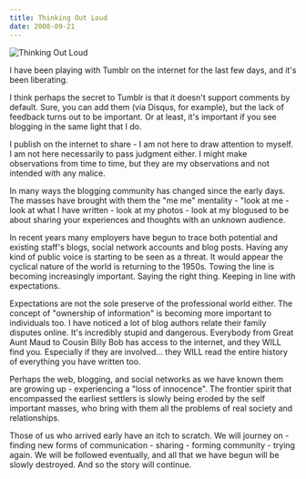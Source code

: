 ```yaml
---
title: Thinking Out Loud
date: 2008-09-21
---
```


![Thinking Out Loud](https://source.unsplash.com/hopX_jpVtRM/1600x900)

I have been playing with Tumblr on the internet for the last few days, and it's been liberating.

I think perhaps the secret to Tumblr is that it doesn't support comments by default. Sure, you can add them (via Disqus, for example), but the lack of feedback turns out to be important. Or at least, it's important if you see blogging in the same light that I do.

I publish on the internet to share - I am not here to draw attention to myself. I am not here necessarily to pass judgment either. I might make observations from time to time, but they are my observations and not intended with any malice.

In many ways the blogging community has changed since the early days. The masses have brought with them the "me me" mentality - "look at me - look at what I have written - look at my photos - look at my blogused to be about sharing your experiences and thoughts with an unknown audience.

In recent years many employers have begun to trace both potential and existing staff's blogs, social network accounts and blog posts. Having any kind of public voice is starting to be seen as a threat. It would appear the cyclical nature of the world is returning to the 1950s. Towing the line is becoming increasingly important. Saying the right thing. Keeping in line with expectations.

Expectations are not the sole preserve of the professional world either. The concept of "ownership of information" is becoming more important to individuals too. I have noticed a lot of blog authors relate their family disputes online. It's incredibly stupid and dangerous. Everybody from Great Aunt Maud to Cousin Billy Bob has access to the internet, and they WILL find you. Especially if they are involved... they WILL read the entire history of everything you have written too.

Perhaps the web, blogging, and social networks as we have known them are growing up - experiencing a "loss of innocence". The frontier spirit that encompassed the earliest settlers is slowly being eroded by the self important masses, who bring with them all the problems of real society and relationships.

Those of us who arrived early have an itch to scratch. We will journey on - finding new forms of communication - sharing - forming community - trying again. We will be followed eventually, and all that we have begun will be slowly destroyed. And so the story will continue.